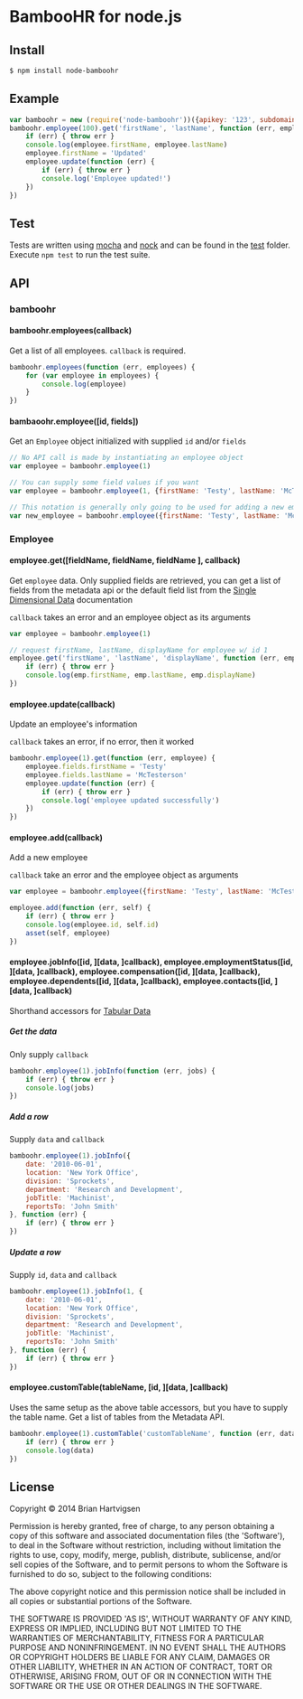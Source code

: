 # BambooHR for node.js

## Install

```bash
$ npm install node-bamboohr
```

## Example

```js
var bamboohr = new (require('node-bamboohr'))({apikey: '123', subdomain: 'test'})
bamboohr.employee(100).get('firstName', 'lastName', function (err, employee) {
    if (err) { throw err }
    console.log(employee.firstName, employee.lastName)
    employee.firstName = 'Updated'
    employee.update(function (err) {
        if (err) { throw err }
        console.log('Employee updated!')
    })
})
```

## Test

Tests are written using [mocha](http://mochajs.org/) and [nock](https://github.com/pgte/nock) and can be found in the [test](test) folder.  Execute `npm test` to run the test suite.

## API

### bamboohr

#### bamboohr.employees(callback)

Get a list of all employees.  `callback` is required.

```js
bamboohr.employees(function (err, employees) {
    for (var employee in employees) {
        console.log(employee)
    }
})
```

#### bambaoohr.employee([id, fields])

Get an `Employee` object initialized with supplied `id` and/or `fields`

```js
// No API call is made by instantiating an employee object
var employee = bamboohr.employee(1)

// You can supply some field values if you want
var employee = bamboohr.employee(1, {firstName: 'Testy', lastName: 'McTesterson'})

// This notation is generally only going to be used for adding a new employee
var new_employee = bamboohr.employee({firstName: 'Testy', lastName: 'McTesterson'})
```

### Employee

#### employee.get([fieldName, fieldName, fieldName ], callback)

Get `employee` data.  Only supplied fields are retrieved, you can get a list of fields from the metadata api or the default field list from the [Single Dimensional Data](http://www.bamboohr.com/api/documentation/employees.php) documentation

`callback` takes an error and an employee object as its arguments

```js
var employee = bamboohr.employee(1)

// request firstName, lastName, displayName for employee w/ id 1
employee.get('firstName', 'lastName', 'displayName', function (err, emp) {
    if (err) { throw err }
    console.log(emp.firstName, emp.lastName, emp.displayName)
})
```

#### employee.update(callback)

Update an employee's information

`callback` takes an error, if no error, then it worked

```js
bamboohr.employee(1).get(function (err, employee) {
    employee.fields.firstName = 'Testy'
    employee.fields.lastName = 'McTesterson'
    employee.update(function (err) {
        if (err) { throw err }
        console.log('employee updated successfully')
    })
})
```

#### employee.add(callback)

Add a new employee

`callback` take an error and the employee object as arguments

```js
var employee = bamboohr.employee({firstName: 'Testy', lastName: 'McTesterson'})

employee.add(function (err, self) {
    if (err) { throw err }
    console.log(employee.id, self.id)
    asset(self, employee)
})
```

#### employee.jobInfo(\[id, ]\[data, ]callback),  employee.employmentStatus(\[id, ]\[data, ]callback),  employee.compensation(\[id, ]\[data, ]callback),  employee.dependents(\[id, ]\[data, ]callback),  employee.contacts(\[id, ]\[data, ]callback)

Shorthand accessors for [Tabular Data](http://www.bamboohr.com/api/documentation/tables.php)

##### Get the data

Only supply `callback`

```js
bamboohr.employee(1).jobInfo(function (err, jobs) {
    if (err) { throw err }
    console.log(jobs)
})
```
##### Add a row

Supply `data` and `callback`

```js
bamboohr.employee(1).jobInfo({
    date: '2010-06-01',
    location: 'New York Office',
    division: 'Sprockets',
    department: 'Research and Development',
    jobTitle: 'Machinist',
    reportsTo: 'John Smith'
}, function (err) {
    if (err) { throw err }
})
```

##### Update a row

Supply `id`, `data` and `callback`

```js
bamboohr.employee(1).jobInfo(1, {
    date: '2010-06-01',
    location: 'New York Office',
    division: 'Sprockets',
    department: 'Research and Development',
    jobTitle: 'Machinist',
    reportsTo: 'John Smith'
}, function (err) {
    if (err) { throw err }
})
```

#### employee.customTable(tableName, \[id, ]\[data, ]callback)

Uses the same setup as the above table accessors, but you have to supply the table name.  Get a list of tables from the Metadata API.

```js
bamboohr.employee(1).customTable('customTableName', function (err, data) {
    if (err) { throw err }
    console.log(data)
})
```

## License
Copyright &copy; 2014 Brian Hartvigsen

Permission is hereby granted, free of charge, to any person obtaining a copy of this software and associated documentation files (the 'Software'), to deal in the Software without restriction, including without limitation the rights to use, copy, modify, merge, publish, distribute, sublicense, and/or sell copies of the Software, and to permit persons to whom the Software is furnished to do so, subject to the following conditions:

The above copyright notice and this permission notice shall be included in all copies or substantial portions of the Software.

THE SOFTWARE IS PROVIDED 'AS IS', WITHOUT WARRANTY OF ANY KIND, EXPRESS OR IMPLIED, INCLUDING BUT NOT LIMITED TO THE WARRANTIES OF MERCHANTABILITY, FITNESS FOR A PARTICULAR PURPOSE AND NONINFRINGEMENT. IN NO EVENT SHALL THE AUTHORS OR COPYRIGHT HOLDERS BE LIABLE FOR ANY CLAIM, DAMAGES OR OTHER LIABILITY, WHETHER IN AN ACTION OF CONTRACT, TORT OR OTHERWISE, ARISING FROM, OUT OF OR IN CONNECTION WITH THE SOFTWARE OR THE USE OR OTHER DEALINGS IN THE SOFTWARE.
